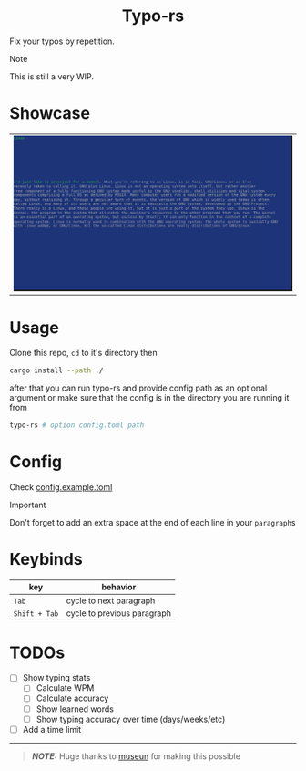 <h1 align="center">Typo-rs</h1>

Fix your typos by repetition.
> [!NOTE]  
> This is still a very WIP.

# Showcase
||
|------|
|![ShowCase](./assets/typo-rs.png "showcase")|

# Usage
Clone this repo, `cd` to it's directory then 
```bash
cargo install --path ./
```
after that you can run typo-rs and provide config path as an optional argument or make sure that the config is in the directory you are running it from
```bash
typo-rs # option config.toml path
```

# Config
Check [config.example.toml](./config.example.toml)

> [!IMPORTANT]  
> Don't forget to add an extra space at the end of each line in your `paragraph`s

# Keybinds
|key|behavior|
|---|--------|
|`Tab`|cycle to next paragraph|
|`Shift + Tab`|cycle to previous paragraph|

# TODOs
- [ ] Show typing stats
    - [ ] Calculate WPM
    - [ ] Calculate accuracy
    - [ ] Show learned words
    - [ ] Show typing accuracy over time (days/weeks/etc)
- [ ] Add a time limit
___
> **_NOTE:_** Huge thanks to [museun](https://github.com/museun) for making this possible
